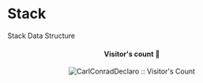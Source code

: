 # Stack
Stack Data Structure
<h4 align="center">Visitor's count 👀</h4>
<p align="center"><img src="https://profile-counter.glitch.me/Stack/count.svg" alt="CarlConradDeclaro :: Visitor's Count" /></p>
